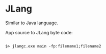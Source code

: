 # JLang
Similar to Java language.


App source to JLang byte code:
```

$> jlangc.exe main -fp:filename1;filename2
```
